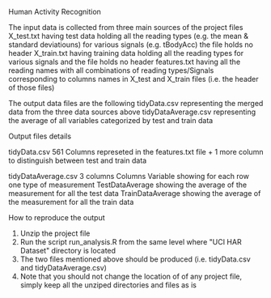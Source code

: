 Human Activity Recognition

The input data is collected from three main sources of the project files
X_test.txt having test data holding all the reading types (e.g. the mean & standard deviatiouns) for various signals (e.g. tBodyAcc) the file holds no header
X_train.txt having training data holding all the reading types for various signals and the file holds no header
features.txt having all the reading names with all combinations of reading types/Signals corresponding to columns names in X_test and X_train files (i.e. the header of those files)

The output data files are the following
tidyData.csv representing the merged data from the three data sources above
tidyDataAverage.csv representing the average of all variables categorized by test and train data

Output files details

tidyData.csv
561 Columns represeted in the features.txt file + 1 more column to distinguish between test and train data

tidyDataAverage.csv
3 columns
Columns
Variable
  showing for each row one type of measurement
TestDataAverage
  showing the average of the measurement for all the test data
TrainDataAverage
  showing the average  of the measurement for all the train data

How to reproduce the output
1. Unzip the project file
2. Run the script run_analysis.R from the same level where "UCI HAR Dataset" directory is located
3. The two files mentioned above should be produced (i.e. tidyData.csv and tidyDataAverage.csv)
4. Note that you should not change the location of of any project file, simply keep all the unziped directories and files as is


